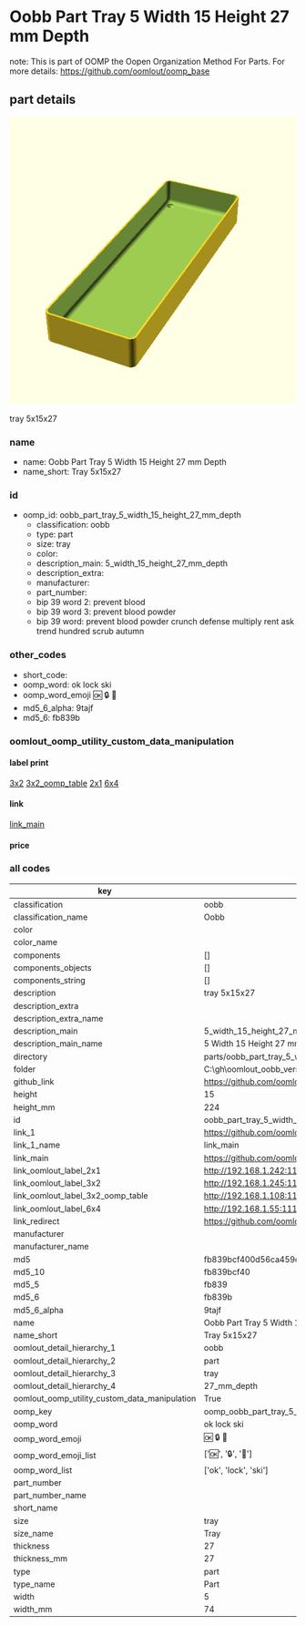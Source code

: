 # Oobb Part Tray 5 Width 15 Height 27 mm Depth  

note: This is part of OOMP the Oopen Organization Method For Parts. For more details: https://github.com/oomlout/oomp_base

##  part details
  

[![](3dpr.png)](3dpr.png)

tray 5x15x27



### name
* name: Oobb Part Tray 5 Width 15 Height 27 mm Depth
* name_short: Tray 5x15x27 
### id
* oomp_id: oobb_part_tray_5_width_15_height_27_mm_depth
  * classification: oobb
  * type: part
  * size: tray
  * color: 
  * description_main: 5_width_15_height_27_mm_depth
  * description_extra: 
  * manufacturer: 
  * part_number: 
  * bip 39 word 2: prevent blood
  * bip 39 word 3: prevent blood powder
  * bip 39 word: prevent blood powder crunch defense multiply rent ask trend hundred scrub autumn

### other_codes
* short_code: 
* oomp_word: ok lock ski
* oomp_word_emoji :ok: :lock: :ski:
* md5_6_alpha: 9tajf
* md5_6: fb839b






### oomlout_oomp_utility_custom_data_manipulation
#### label print
[3x2](http://192.168.1.245:1112/?label=oomp%209tajf)
[3x2_oomp_table](http://192.168.1.108:1112/?label=oomp%209tajf)
[2x1](http://192.168.1.242:1112/?label=oomp%209tajf)
[6x4](http://192.168.1.55:1112/?label=oomp%209tajf)    

#### link

[link_main](https://github.com/oomlout/oomlout_oobb_version_4_generated_parts/tree/main/navigation_oomp/oobb/part/tray/5_width_15_height_27_mm_depth/part)                              

#### price







### all codes 
| key | value |  
| --- | --- |  
| classification | oobb |  
| classification_name | Oobb |  
| color |  |  
| color_name |  |  
| components | [] |  
| components_objects | [] |  
| components_string | [] |  
| description | tray 5x15x27 |  
| description_extra |  |  
| description_extra_name |  |  
| description_main | 5_width_15_height_27_mm_depth |  
| description_main_name | 5 Width 15 Height 27 mm Depth |  
| directory | parts/oobb_part_tray_5_width_15_height_27_mm_depth |  
| folder | C:\gh\oomlout_oobb_version_4_generated_parts\parts\oobb_part_tray_5_width_15_height_27_mm_depth |  
| github_link | https://github.com/oomlout/oomlout_oomp_part_src/tree/main/parts/oobb_part_tray_5_width_15_height_27_mm_depth |  
| height | 15 |  
| height_mm | 224 |  
| id | oobb_part_tray_5_width_15_height_27_mm_depth |  
| link_1 | https://github.com/oomlout/oomlout_oobb_version_4_generated_parts/tree/main/navigation_oomp/oobb/part/tray/5_width_15_height_27_mm_depth/part |  
| link_1_name | link_main |  
| link_main | https://github.com/oomlout/oomlout_oobb_version_4_generated_parts/tree/main/navigation_oomp/oobb/part/tray/5_width_15_height_27_mm_depth/part |  
| link_oomlout_label_2x1 | http://192.168.1.242:1112/?label=oomp%209tajf |  
| link_oomlout_label_3x2 | http://192.168.1.245:1112/?label=oomp%209tajf |  
| link_oomlout_label_3x2_oomp_table | http://192.168.1.108:1112/?label=oomp%209tajf |  
| link_oomlout_label_6x4 | http://192.168.1.55:1112/?label=oomp%209tajf |  
| link_redirect | https://github.com/oomlout/oomlout_oobb_version_4_generated_parts/tree/main/parts/oobb_tray_05_15_27 |  
| manufacturer |  |  
| manufacturer_name |  |  
| md5 | fb839bcf400d56ca459cb34f5245fd52 |  
| md5_10 | fb839bcf40 |  
| md5_5 | fb839 |  
| md5_6 | fb839b |  
| md5_6_alpha | 9tajf |  
| name | Oobb Part Tray 5 Width 15 Height 27 mm Depth |  
| name_short | Tray 5x15x27  |  
| oomlout_detail_hierarchy_1 | oobb |  
| oomlout_detail_hierarchy_2 | part |  
| oomlout_detail_hierarchy_3 | tray |  
| oomlout_detail_hierarchy_4 | 27_mm_depth |  
| oomlout_oomp_utility_custom_data_manipulation | True |  
| oomp_key | oomp_oobb_part_tray_5_width_15_height_27_mm_depth |  
| oomp_word | ok lock ski |  
| oomp_word_emoji | :ok: :lock: :ski: |  
| oomp_word_emoji_list | [':ok:', ':lock:', ':ski:'] |  
| oomp_word_list | ['ok', 'lock', 'ski'] |  
| part_number |  |  
| part_number_name |  |  
| short_name |  |  
| size | tray |  
| size_name | Tray |  
| thickness | 27 |  
| thickness_mm | 27 |  
| type | part |  
| type_name | Part |  
| width | 5 |  
| width_mm | 74 |  

